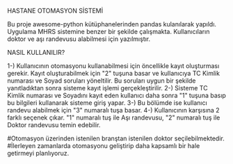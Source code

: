 HASTANE OTOMASYON SİSTEMİ

  Bu proje awesome-python kütüphanelerinden pandas kulanılarak yapıldı. Uygulama MHRS sistemine benzer bir şekilde çalışmakta. Kullanıcıların doktor ve aşı randevusu alabilmesi için yazılmıştır.
   
NASIL KULLANILIR?
   
  1-) Kullanıcının otomasyonu kullanabilmesi için öncellikle kayıt oluşturması gerekir. Kayıt oluşturabilmek için "2" tuşuna basar ve kullanıcıya TC Kimlik numarası     ve Soyad soruları yöneltilir. Bu soruları uygun bir şekilde yanıtladıktan sonra sisteme kayıt işlemi gerçekleştirilir.
  2-) Sisteme TC Kimlik numarası ve Soyadını kayıt eden kullanıcı daha sonra "1" tuşuna basıp bu bilgileri kullanarak sisteme giriş yapar.
  3-) Bu bölümde ise kullanıcı randevu alabilmek için "3" numaralı tuşa basar.
  4-) Kullanıcının karşısına 2 farklı seçenek çıkar. "1" numaralı tuş ile Aşı randevusu, "2" numaralı tuş ile Doktor randevusu temin edebilir.
  
  #Otomasyon üzerinden istenilen branştan istenilen doktor seçilebilmektedir.
  #İlerleyen zamanlarda otomasyonu geliştirip daha kapsamlı bir hale getirmeyi planlıyoruz.

   

 
  
 




